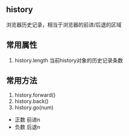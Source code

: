 ## history 
浏览器历史记录，相当于浏览器的前进/后退的区域

## 常用属性
1. history.length
  当前history对象的历史记录条数

## 常用方法
1. history.forward()
2. history.back()
3. history.go(num)
  - 正数 前进n
  - 负数 后退n